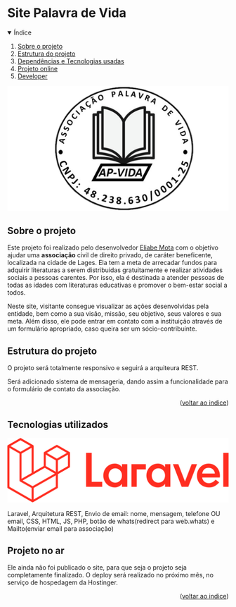 # Site Palavra de Vida

<!-- Sumário -->
<details open>
  <summary name="indice">Índice</summary>
  <ol>
    <li><a href="#projeto">Sobre o projeto</a></li>
    <li><a href="#estrutura">Estrutura do projeto</a></li>
    <li><a href="#tecnologias">Dependências e Tecnologias usadas</a></li>
    <li><a href="#link">Projeto online</a></li>
    <li><a href="#developers">Developer</a></li>
  </ol>
</details>

<img src="public/assets/img/logo-ap-vida.png" alt="Logo da associação Palavra de Vida" style="width:50rem;" />

<h2 name="projeto"> Sobre o projeto </h2>

Este projeto foi realizado pelo desenvolvedor <a href="https://github.com/Eliabe-Ribeiro-22">Eliabe Mota</a> com o objetivo ajudar uma **associação** civil de direito privado, de caráter beneficente, localizada na cidade de Lages. Ela tem a meta de arrecadar fundos para adquirir literaturas a serem distribuídas gratuitamente e realizar atividades sociais a pessoas carentes. Por isso, ela é destinada a atender pessoas de todas as idades com literaturas educativas e promover o bem-estar social a todos.

Neste site, visitante consegue visualizar as ações desenvolvidas pela entidade, bem como a sua visão, missão, seu objetivo, seus valores e sua meta.
Além disso, ele pode entrar em contato com a instituição através de um formulário apropriado, caso queira ser um sócio-contribuinte.

<h2 name="estrutura"> Estrutura do projeto  </h2>
O projeto será totalmente responsivo e seguirá a arquiteura REST.

Será adicionado sistema de mensageria, dando assim a funcionalidade para o formulário de contato da associação.

<p align="right">(<a href="#indice">voltar ao indice</a>)</p>

## Tecnologias utilizados

![Logo do Laravel](public/assets/img/logo-laravel.png)

Laravel, Arquitetura REST, Envio de email: nome, mensagem, telefone OU email, CSS, HTML, JS, PHP, botão de whats(redirect para web.whats) e Mailto(enviar email para associação)

## Projeto no ar

Ele ainda não foi publicado o site, para que seja o projeto seja completamente finalizado. O deploy será realizado no próximo mês, no serviço de hospedagem da Hostinger.

<link do site>

<p align="right">(<a href="#indice">voltar ao indice</a>)</p>
